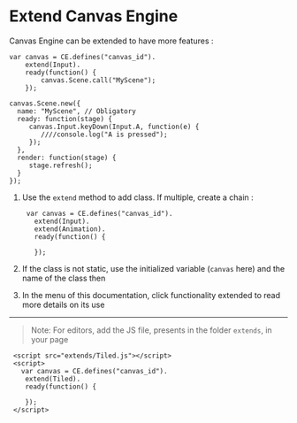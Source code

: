 # Extend Canvas Engine

Canvas Engine can be extended to have more features : 

    var canvas = CE.defines("canvas_id").
	    extend(Input).
		ready(function() {
			canvas.Scene.call("MyScene");
		});
		
	canvas.Scene.new({
	  name: "MyScene", // Obligatory
	  ready: function(stage) {
		 canvas.Input.keyDown(Input.A, function(e) {
			////console.log("A is pressed");
		 });
	  },
	  render: function(stage) {
		 stage.refresh();
	  }
    });


1. Use the `extend` method to add class. If multiple, create a chain :

	    var canvas = CE.defines("canvas_id").
	      extend(Input).
	      extend(Animation).
		  ready(function() {
			
		  });
		
2. If the class is not static, use the initialized variable (`canvas` here) and the name of the class then
3. In the menu of this documentation, click functionality extended to read more details on its use

---

> Note: For editors, add the JS file, presents in the folder `extends`, in your page 

     <script src="extends/Tiled.js"></script>
     <script>
	   var canvas = CE.defines("canvas_id").
	    extend(Tiled).
		ready(function() {
			
		});
     </script>